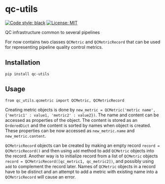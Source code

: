 # qc-utils

[![Code style: black](https://img.shields.io/badge/code%20style-black-000000.svg)](https://github.com/psf/black)
[![License: MIT](https://img.shields.io/badge/License-MIT-yellow.svg)](https://opensource.org/licenses/MIT)

QC infrastructure common to several pipelines

For now contains two classes `QCMetric` and `QCMetricRecord` that can be used for representing pipeline quality control metrics.

## Installation

`pip install qc-utils`

## Usage

`from qc_utils.qcmetric import QCMetric, QCMetricRecord`

Creating metric objects is done by  `new_metric = QCMetric('metric name', {'metric1' : value1, 'metric2' : value2})`. The name and content can be accessed as properties of the object. The content is stored as an `OrderedDict` and the content is sorted by names when object is created. These properties can be now accessed as `new_metric.name` and `new_metric.content`. 

`QCMetricRecord` objects can be created by making an empty record `record = QCMetricRecord()` and then using `add` method to add `QCMetric` objects into the record. Another way is to initialize record from a list of `QCMetric` objects `record = QCMetricRecord([qc_metric1, qc_metric2])`, and possibly using `add` to complement the record later. Names of `QCMetric` objects in a record have to be distinct and an attempt to add a metric with existing name into a `QCMetricRecord` will cause an error. 

